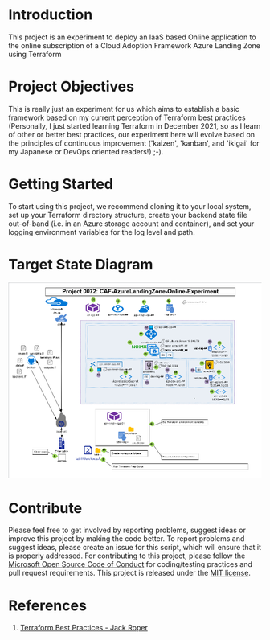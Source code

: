 # Introduction 

This project is an experiment to deploy an IaaS based Online application to the online subscription of a Cloud Adoption Framework Azure Landing Zone using Terraform

# Project Objectives

This is really just an experiment for us which aims to establish a basic framework based on my current perception of Terraform best practices (Personally, I just started learning Terraform in December 2021, so as I learn of other or better best practices, our experiment here will evolve based on the principles of continuous improvement ('kaizen', 'kanban', and 'ikigai' for my Japanese or DevOps oriented readers!) ;-).

# Getting Started

To start using this project, we recommend cloning it to your local system, set up your Terraform directory structure, create your backend state file out-of-band (i.e. in an Azure storage account and container), and set your logging environment variables for the log level and path.

# Target State Diagram

![_Figure: Target State Diagram_](./doc/images/0072-tsd-diagram.png "TSD")
# Contribute
Please feel free to get involved by reporting problems, suggest ideas or improve this project by making the code better. 
To report problems and suggest ideas, please create an issue for this script, which will ensure that it is properly addressed.
For contributing to this project, please follow the [Microsoft Open Source Code of Conduct](https://opensource.microsoft.com/codeofconduct/) for coding/testing practices and pull request requirements.
This project is released under the [MIT license](https://mit-license.org/).

# References

1. [Terraform Best Practices - Jack Roper](https://medium.com/codex/terraform-best-practices-how-to-structure-your-terraform-projects-b5b050eab554)